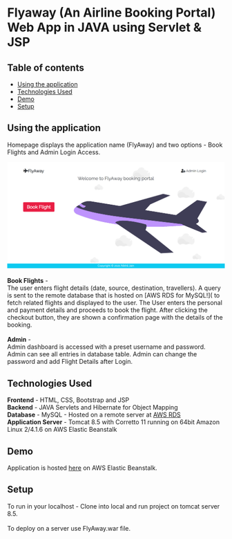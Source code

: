 # Flyaway (An Airline Booking Portal) Web App in JAVA using Servlet & JSP

## Table of contents
* [Using the application](#using-the-application)
* [Technologies Used](#technologies-used)
* [Demo](#demo)
* [Setup](#setup)

## Using the application
Homepage displays the application name (FlyAway) and two options - Book Flights and Admin Login Access.

<img width="720" alt="flyaway-screenshot-homepage" src="https://raw.githubusercontent.com/Niks4u2/FlyAway/main/Screenshots/LandingPage.PNG">
<br><br>
<b>Book Flights</b>  - <br>
The user enters flight details (date, source, destination, travellers). 
A query is sent to the remote database that is hosted on [AWS RDS for MySQL!]( to fetch related flights and displayed to the user.
The User enters the personal and payment details and proceeds to book the flight. After clicking the checkout button, they are shown a confirmation page with
the details of the booking.
<br><br>
<b>Admin</b>  - <br>
Admin dashboard is accessed with a preset username and password.
Admin can see all entries in database table.
Admin can change the password and add Flight Details after Login. 

## Technologies Used
<b>Frontend</b> - HTML, CSS, Bootstrap and JSP <br>
<b>Backend</b> - JAVA Servlets and Hibernate for Object Mapping <br>
<b>Database</b> - MySQL - Hosted on a remote server at [AWS RDS](https://aws.amazon.com/rds/mysql/) <br>
<b>Application Server</b>  - Tomcat 8.5 with Corretto 11 running on 64bit Amazon Linux 2/4.1.6 on AWS Elastic Beanstalk <br>

## Demo
Application is hosted [here](http://flyaway-env-1.eba-4f85ddgn.ap-south-1.elasticbeanstalk.com/) on AWS Elastic Beanstalk.
## Setup
To run in your localhost - Clone into local and run project on tomcat server 8.5.
<br><br>
To deploy on a server use FlyAway.war file.
